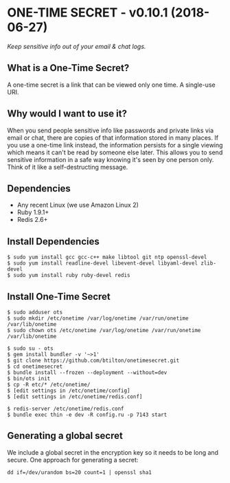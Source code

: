 # ONE-TIME SECRET - v0.10.1 (2018-06-27)

*Keep sensitive info out of your email & chat logs.*

## What is a One-Time Secret? ##

A one-time secret is a link that can be viewed only one time. A single-use URI.

## Why would I want to use it? ##

When you send people sensitive info like passwords and private links via email or chat, there are copies of that information stored in many places. If you use a one-time link instead, the information persists for a single viewing which means it can't be read by someone else later. This allows you to send sensitive information in a safe way knowing it's seen by one person only. Think of it like a self-destructing message.

## Dependencies

* Any recent Linux (we use Amazon Linux 2)
* Ruby 1.9.1+
* Redis 2.6+

## Install Dependencies

    $ sudo yum install gcc gcc-c++ make libtool git ntp openssl-devel
    $ sudo yum install readline-devel libevent-devel libyaml-devel zlib-devel
    $ sudo yum install ruby ruby-devel redis

## Install One-Time Secret

    $ sudo adduser ots
    $ sudo mkdir /etc/onetime /var/log/onetime /var/run/onetime /var/lib/onetime
    $ sudo chown ots /etc/onetime /var/log/onetime /var/run/onetime /var/lib/onetime

    $ sudo su - ots
    $ gem install bundler -v '~>1'
    $ git clone https://github.com/btilton/onetimesecret.git
    $ cd onetimesecret
    $ bundle install --frozen --deployment --without=dev
    $ bin/ots init
    $ cp -R etc/* /etc/onetime/
    $ [edit settings in /etc/onetime/config]
    $ [edit settings in /etc/onetime/redis.conf]

    $ redis-server /etc/onetime/redis.conf
    $ bundle exec thin -e dev -R config.ru -p 7143 start


## Generating a global secret

We include a global secret in the encryption key so it needs to be long and secure. One approach for generating a secret:

    dd if=/dev/urandom bs=20 count=1 | openssl sha1

